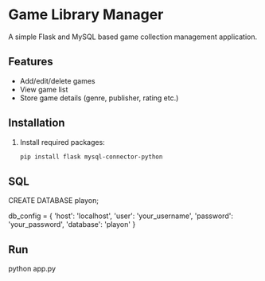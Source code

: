 # Game Library Manager

A simple Flask and MySQL based game collection management application.

## Features
- Add/edit/delete games
- View game list
- Store game details (genre, publisher, rating etc.)

## Installation
1. Install required packages:
    ```bash
    pip install flask mysql-connector-python

## SQL
CREATE DATABASE playon;

db_config = {
    'host': 'localhost',
    'user': 'your_username',
    'password': 'your_password',
    'database': 'playon'
}

## Run
python app.py






